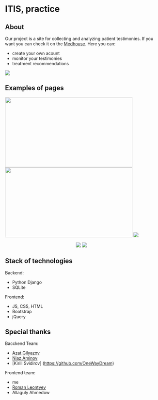 # ITIS, practice
## About
Our project is a site for collecting and analyzing patient testimonies. If you want you can check it on the [Medhouse](http://medhouse.pythonanywhere.com).
Here you can:
 - create your own acount
 - monitor your testimonies
 - treatment recommendations
<img src="https://github.com/chackydude/med-project/raw/master/images/main.png">

## Examples of pages

<img src="https://github.com/chackydude/med-project/raw/master/images/login.png" width="420px" height="230px">  <img src="https://github.com/chackydude/med-project/raw/master/images/logup.png" width="420px" height="230px">
<img src="https://github.com/chackydude/med-project/raw/master/images/cab.png">
<p align="center">
<img src="https://github.com/chackydude/med-project/raw/master/images/graphs.png">
<img src="https://github.com/chackydude/med-project/raw/master/images/analys.png">
</p>

## Stack of technologies
Backend:
- Python Django
- SQLite

Frontend:
- JS, CSS, HTML
- Bootstrap
- jQuery
## Special thanks
Bacckend Team:
- [Azat Gilyazov](https://github.com/AnteeOne)
- [Niaz Aminov](https://github.com/SomebodyFromSomewhere)
- [Kirill Svidirov] (https://github.com/OneWayDream)

Frontend team:

- me
- [Roman Leontyev](https://github.com/Romo4ka-bot)
- Allaguly Ahmedow

